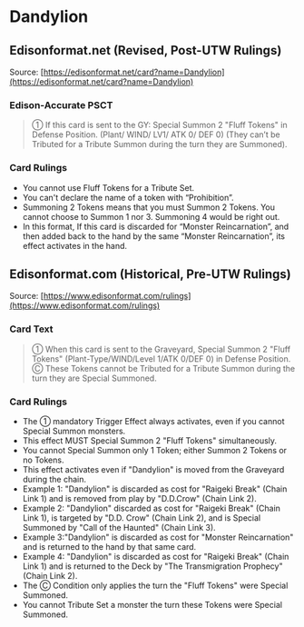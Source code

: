 # Dandylion

## Edisonformat.net (Revised, Post-UTW Rulings)

Source: [https://edisonformat.net/card?name=Dandylion](https://edisonformat.net/card?name=Dandylion)

### Edison-Accurate PSCT

> ① If this card is sent to the GY: Special Summon 2 "Fluff Tokens" in Defense Position.
> (Plant/ WIND/ LV1/ ATK 0/ DEF 0) (They can’t be Tributed for a Tribute Summon during the turn they are Summoned).

### Card Rulings

*   You cannot use Fluff Tokens for a Tribute Set.
*   You can't declare the name of a token with “Prohibition”.
*   Summoning 2 Tokens means that you must Summon 2 Tokens. You cannot choose to Summon 1 nor 3. Summoning 4 would be right out.
*   In this format, If this card is discarded for “Monster Reincarnation”, and then added back to the hand by the same “Monster Reincarnation”, its effect activates in the hand.


## Edisonformat.com (Historical, Pre-UTW Rulings)

Source: [https://www.edisonformat.com/rulings](https://www.edisonformat.com/rulings)

### Card Text

> ① When this card is sent to the Graveyard, Special Summon 2 "Fluff Tokens" (Plant-Type/WIND/Level 1/ATK 0/DEF 0) in Defense Position. Ⓒ These Tokens cannot be Tributed for a Tribute Summon during the turn they are Special Summoned.

### Card Rulings

*   The ① mandatory Trigger Effect always activates, even if you cannot Special Summon monsters.
*   This effect MUST Special Summon 2 "Fluff Tokens" simultaneously.
*   You cannot Special Summon only 1 Token; either Summon 2 Tokens or no Tokens.
*   This effect activates even if "Dandylion" is moved from the Graveyard during the chain.
*   Example 1: "Dandylion" is discarded as cost for "Raigeki Break" (Chain Link 1) and is removed from play by "D.D.Crow" (Chain Link 2).
*   Example 2: "Dandylion" discarded as cost for "Raigeki Break" (Chain Link 1), is targeted by "D.D. Crow" (Chain Link 2), and is Special Summoned by "Call of the Haunted" (Chain Link 3).
*   Example 3:"Dandylion" is discarded as cost for "Monster Reincarnation" and is returned to the hand by that same card.
*   Example 4: "Dandylion" is discarded as cost for "Raigeki Break" (Chain Link 1) and is returned to the Deck by "The Transmigration Prophecy" (Chain Link 2).
*   The Ⓒ Condition only applies the turn the "Fluff Tokens" were Special Summoned.
*   You cannot Tribute Set a monster the turn these Tokens were Special Summoned.


